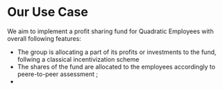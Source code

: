 # Our Use Case

We aim to implement a profit sharing fund for Quadratic Employees with overall following features:

* The group is allocating a part of its profits or investments to the fund, follwing a classical incentivization scheme
* The shares of the fund are allocated to the employees accordingly to peere-to-peer assessment ;&#x20;
*
